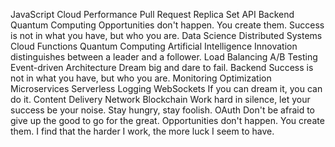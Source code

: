 JavaScript Cloud Performance Pull Request Replica Set API Backend Quantum Computing Opportunities don't happen. You create them. Success is not in what you have, but who you are.
Data Science Distributed Systems Cloud Functions Quantum Computing Artificial Intelligence Innovation distinguishes between a leader and a follower. Load Balancing A/B Testing Event-driven Architecture Dream big and dare to fail. Backend Success is not in what you have, but who you are. Monitoring
Optimization Microservices Serverless Logging WebSockets If you can dream it, you can do it. Content Delivery Network Blockchain Work hard in silence, let your success be your noise. Stay hungry, stay foolish. OAuth Don't be afraid to give up the good to go for the great. Opportunities don't happen. You create them. I find that the harder I work, the more luck I seem to have.

